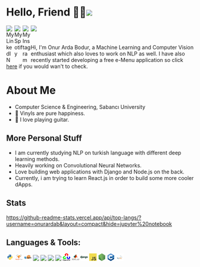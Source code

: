 # Hello, Friend 👨‍💻<img src="https://media.giphy.com/media/hvRJCLFzcasrR4ia7z/giphy.gif" width="25px">
<a href="">
  <img align="left" alt="" width="22px" src="https://raw.githubusercontent.com/peterthehan/peterthehan/master/assets/discord.svg" />
</a>
<a href="https://www.linkedin.com/in/onurardabodur/">
  <img align="left" alt="My LinkedIN" width="22px" src="https://raw.githubusercontent.com/peterthehan/peterthehan/master/assets/linkedin.svg" />
</a>
<a href="https://open.spotify.com/user/11161118585?si=ua_7zwqjTvKPxmrd-P-kDA">
  <img align="left" alt="My Spotify" width="22px" src="https://raw.githubusercontent.com/peterthehan/peterthehan/master/assets/spotify.svg" />
</a>
<a href="https://www.instagram.com/ardafalan.pdf/">
  <img align="left" alt="My Instagram" width="22px" src="https://github.com/paulrobertlloyd/socialmediaicons/blob/main/instagram-24x24.png?raw=true" />
</a>

![](https://visitor-badge.glitch.me/badge?page_id=onurardab.onurardab)

<br />
Hi, I'm Onur Arda Bodur, a Machine Learning and Computer Vision enthusiast which also loves to work on NLP as well. I have also recently started developing a free e-Menu application so click <a href="https://www.menu-company.com">here</a> if you would wan't to check.

# About Me
- Computer Science & Engineering, Sabancı University
- 💽 Vinyls are pure happiness.
- 🎸 I love playing guitar. 

## More Personal Stuff

- I am currently studying NLP on turkish language with different deep learning methods.
- Heavily working on Convolutional Neural Networks.
- Love building web applications with Django and Node.js on the back.
- Currently, i am trying to learn React.js in order to build some more cooler dApps.

## Stats
https://github-readme-stats.vercel.app/api/top-langs/?username=onurardab&layout=compact&hide=jupyter%20notebook
## Languages & Tools:

<code><img height="20" src="https://raw.githubusercontent.com/github/explore/80688e429a7d4ef2fca1e82350fe8e3517d3494d/topics/python/python.png"></code>
<code><img height="20" src="https://raw.githubusercontent.com/github/explore/80688e429a7d4ef2fca1e82350fe8e3517d3494d/topics/tensorflow/tensorflow.png"></code>
<code><img height="20" src="https://raw.githubusercontent.com/github/explore/80688e429a7d4ef2fca1e82350fe8e3517d3494d/topics/scikit-learn/scikit-learn.png"></code>
<code><img height="20" src="https://raw.githubusercontent.com/valohai/ml-logos/5127528b5baadb77a6ea4b999a47b4e86bf0f98b/keras.svg"></code>
<code><img height="20" src="https://raw.githubusercontent.com/valohai/ml-logos/5127528b5baadb77a6ea4b999a47b4e86bf0f98b/numpy-logo.svg"></code>
<code><img height="20" src="https://raw.githubusercontent.com/valohai/ml-logos/5127528b5baadb77a6ea4b999a47b4e86bf0f98b/pandas.svg"></code>
<code><img height="20" src="https://raw.githubusercontent.com/valohai/ml-logos/5127528b5baadb77a6ea4b999a47b4e86bf0f98b/matplotlib.svg"></code>
<code><img height="20" src="https://raw.githubusercontent.com/github/explore/80688e429a7d4ef2fca1e82350fe8e3517d3494d/topics/opencv/opencv.png"></code>
<code><img height="20" src="https://raw.githubusercontent.com/github/explore/80688e429a7d4ef2fca1e82350fe8e3517d3494d/topics/matlab/matlab.png"></code>
<code><img height="20" src="https://raw.githubusercontent.com/github/explore/80688e429a7d4ef2fca1e82350fe8e3517d3494d/topics/django/django.png"></code>
<code><img height="20" src="https://raw.githubusercontent.com/github/explore/5c058a388828bb5fde0bcafd4bc867b5bb3f26f3/topics/javascript/javascript.png"></code>
<code><img height="20" src="https://raw.githubusercontent.com/github/explore/5c058a388828bb5fde0bcafd4bc867b5bb3f26f3/topics/nodejs/nodejs.png"></code>
<code><img height="20" src="https://raw.githubusercontent.com/github/explore/80688e429a7d4ef2fca1e82350fe8e3517d3494d/topics/cpp/cpp.png"></code>
<code><img height="20" src="https://raw.githubusercontent.com/github/explore/80688e429a7d4ef2fca1e82350fe8e3517d3494d/topics/mysql/mysql.png"></code>

